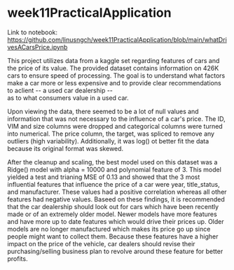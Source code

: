 # week11PracticalApplication

Link to notebook: https://github.com/linusngch/week11PracticalApplication/blob/main/whatDrivesACarsPrice.ipynb

This project utilizes data from a kaggle set regarding features of cars and the price of its value. The provided 
dataset contains information on 426K cars to ensure speed of processing. The goal is to understand what factors 
make a car more or less expensive and to provide clear recommendations to aclient -- a used car dealership -- \
as to what consumers value in a used car.

Upon viewing the data, there seemed to be a lot of null values and information that was not necessary to the influence
of a car's price. The ID, VIM and size columns were dropped and categorical columns were turned into numerical. The price
column, the target, was spliced to remove any outliers (high variability). Additionally, it was log() ot better fit the data
because its original format was skewed. 

After the cleanup and scaling, the best model used on this dataset was a Ridge() model with alpha = 10000 and polynomial feature
of 3. This model yielded a test and trianing MSE of 0.13 and showed that the 3 most influential features that influence the price 
of a car were year, title_status, and manufacturer. These values had a positive correlation whereas all other features had 
negative values. Baseed on these findings, it is recommended that the car dealership should look out for cars which have been 
recently made or of an extremely older model. Newer models have more features and have more up to date features which would drive 
their prices up. Older models are no longer manufactured which makes its price go up since people might want to collect them. 
Because these features have a higher impact on the price of the vehicle, car dealers should revise their purchasing/selling
business plan to revolve around these feature for better profits.


